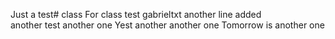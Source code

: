 Just a test# class
For class test
gabrieltxt
another line added      
another test
another one
Yest another 
another one
Tomorrow is another one 
